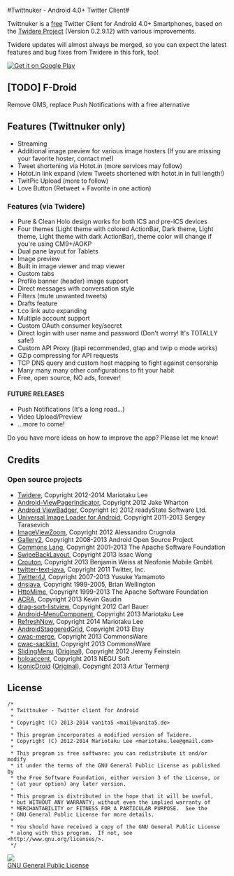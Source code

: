 #Twittnuker - Android 4.0+ Twitter Client#

Twittnuker is a [free](https://www.gnu.org/philosophy/free-sw.html) Twitter Client for Android 4.0+ Smartphones, based on the [Twidere Project](https://github.com/mariotaku/twidere) (Version 0.2.9.12) with various improvements.

Twidere updates will almost always be merged, so you can expect the latest features and bug fixes from Twidere in this fork, too!

<a href="https://play.google.com/store/apps/details?id=de.vanita5.twittnuker">
  <img alt="Get it on Google Play"
       src="https://developer.android.com/images/brand/en_generic_rgb_wo_60.png" />
</a>

## [TODO] F-Droid ##
Remove GMS, replace Push Notifications with a free alternative

## Features (Twittnuker only) ##

* Streaming
* Additional image preview for various image hosters (If you are missing your favorite hoster, contact me!)
* Tweet shortening via Hotot.in (more services may follow)
* Hotot.in link expand (view Tweets shortened with hotot.in in full length!)
* TwitPic Upload (more to follow)
* Love Button (Retweet + Favorite in one action)


### Features (via Twidere) ###

* Pure & Clean Holo design works for both ICS and pre-ICS devices
* Four themes (Light theme with colored ActionBar, Dark theme, Light theme, Light theme with dark ActionBar), theme color will change if you're using CM9+/AOKP
* Dual pane layout for Tablets
* Image preview
* Built in image viewer and map viewer
* Custom tabs
* Profile banner (header) image support
* Direct messages with conversation style
* Filters (mute unwanted tweets)
* Drafts feature
* t.co link auto expanding
* Multiple account support
* Custom OAuth consumer key/secret
* Direct login with user name and password (Don't worry! It's TOTALLY safe!)
* Custom API Proxy (jtapi recommended, gtap and twip o mode works)
* GZip compressing for API requests
* TCP DNS query and custom host mapping to fight against censorship
* Many many many other configurations to fit your habit
* Free, open source, NO ads, forever!


#### FUTURE RELEASES ####
* Push Notifications (It's a long road...)
* Video Upload/Preview
* ...more to come!

Do you have more ideas on how to improve the app? Please let me know!


## Credits ##

### Open source projects ###

* [Twidere](https://github.com/mariotaku/twidere), Copyright 2012-2014 Mariotaku Lee
* [Android-ViewPagerIndicator](https://github.com/JakeWharton/Android-ViewPagerIndicator/), Copyright 2012 Jake Wharton
* [Android ViewBadger](https://github.com/jgilfelt/android-viewbadger), Copyright (c) 2012 readyState Software Ltd.
* [Universal Image Loader for Android](https://github.com/nostra13/Android-Universal-Image-Loader), Copyright 2011-2013 Sergey Tarasevich
* [ImageViewZoom](https://github.com/sephiroth74/ImageViewZoom), Copyright 2012 Alessandro Crugnola
* [Gallery2](https://android.googlesource.com/platform/packages/apps/Gallery2), Copyright 2008-2013 Android Open Source Project
* [Commons Lang](http://commons.apache.org/proper/commons-lang/), Copyright 2001-2013 The Apache Software Foundation
* [SwipeBackLayout](https://github.com/Issacw0ng/SwipeBackLayout), Copyright 2013 Issac Wong
* [Crouton](https://github.com/keyboardsurfer/Crouton), Copyright 2013 Benjamin Weiss at Neofonie Mobile GmbH.
* [twitter-text-java](https://github.com/twitter/twitter-text-java), Copyright 2011 Twitter, Inc.
* [Twitter4J](https://github.com/yusuke/twitter4j), Copyright 2007-2013 Yusuke Yamamoto
* [dnsjava](http://www.xbill.org/dnsjava/), Copyright 1999-2005, Brian Wellington
* [HttpMime](http://hc.apache.org/httpcomponents-client-ga/httpmime/), Copyright 1999-2013 The Apache Software Foundation
* [ACRA](http://github.com/ACRA/acra), Copyright 2013 Kevin Gaudin
* [drag-sort-listview](https://github.com/bauerca/drag-sort-listview), Copyright 2012 Carl Bauer
* [Android-MenuComponent](https://github.com/mariotaku/Android-MenuComponent), Copyright 2013 Mariotaku Lee
* [RefreshNow](https://github.com/mariotaku/RefreshNow), Copyright 2014 Mariotaku Lee
* [AndroidStaggeredGrid](https://github.com/etsy/AndroidStaggeredGrid), Copyright 2013 Etsy
* [cwac-merge](https://github.com/commonsguy/cwac-merge), Copyright 2013 CommonsWare
* [cwac-sacklist](https://github.com/commonsguy/cwac-sacklist), Copyright 2013 CommonsWare
* [SlidingMenu](https://github.com/mariotaku/SlidingMenu) ([Original](https://github.com/jfeinstein10/SlidingMenu)), Copyright 2012 Jeremy Feinstein
* [holoaccent](https://github.com/negusoft/holoaccent), Copyright 2013 NEGU Soft
* [IconicDroid](https://github.com/mariotaku/IconicDroid) ([Original](https://github.com/atermenji/IconicDroid)), Copyright 2013 Artur Termenji


## License ##


    /*
     * Twittnuker - Twitter client for Android
     *
     * Copyright (C) 2013-2014 vanita5 <mail@vanita5.de>
     *
     * This program incorporates a modified version of Twidere.
     * Copyright (C) 2012-2014 Mariotaku Lee <mariotaku.lee@gmail.com>
     *
     * This program is free software: you can redistribute it and/or modify
     * it under the terms of the GNU General Public License as published by
     * the Free Software Foundation, either version 3 of the License, or
     * (at your option) any later version.
     *
     * This program is distributed in the hope that it will be useful,
     * but WITHOUT ANY WARRANTY; without even the implied warranty of
     * MERCHANTABILITY or FITNESS FOR A PARTICULAR PURPOSE.  See the
     * GNU General Public License for more details.
     *
     * You should have received a copy of the GNU General Public License
     * along with this program.  If not, see <http://www.gnu.org/licenses/>.
     */
     
<a href="https://www.gnu.org/licenses/gpl-3.0.en.html"><img src="https://www.gnu.org/graphics/gplv3-127x51.png"><br/>GNU General Public License</a>

